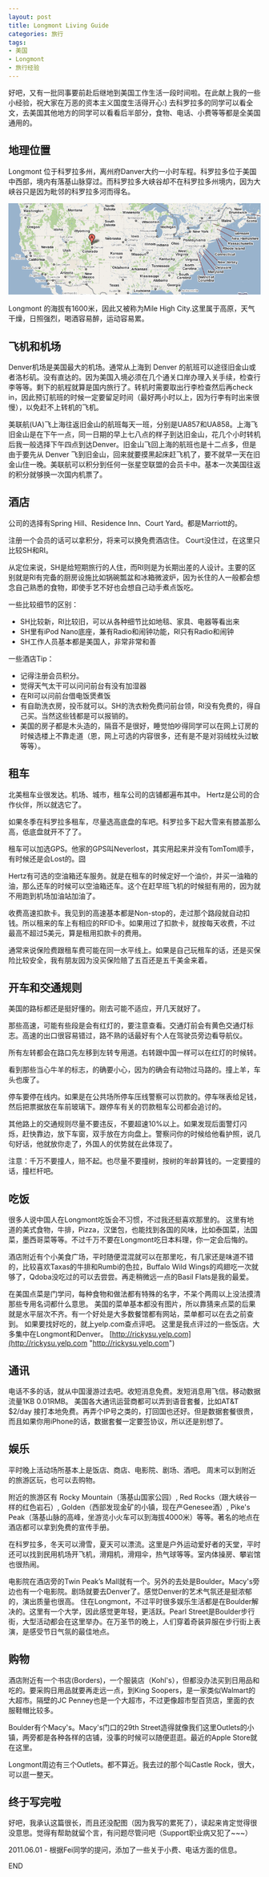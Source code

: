 ```yaml
---
layout: post
title: Longmont Living Guide
categories: 旅行
tags:
- 美国
- Longmont
- 旅行经验
---
```

好吧，又有一批同事要前赴后继地到美国工作生活一段时间啦。在此献上我的一些小经验，祝大家在万恶的资本主义国度生活得开心:) 去科罗拉多的同学可以看全文，去美国其他地方的同学可以看看后半部分，食物、电话、小费等等都是全美国通用的。

## 地理位置

Longmont 位于科罗拉多州，离州府Danver大约一小时车程。科罗拉多位于美国中西部，境内有落基山脉穿过。而科罗拉多大峡谷却不在科罗拉多州境内，因为大峡谷只是因为毗邻的科罗拉多河而得名。

[![](/images/us_longmont.png "us_longmont")](http://blog.rickysu.com/wp-content/uploads/2011/04/us_longmont.png)

Longmont 的海拔有1600米，因此又被称为Mile High City.这里属于高原，天气干燥，日照强烈，喝酒容易醉，运动容易累。

## 飞机和机场

Denver机场是美国最大的机场。通常从上海到 Denver 的航班可以途径旧金山或者洛杉矶。没有直达的。因为美国入境必须在几个通关口岸办理入关手续，检查行李等等。剩下的航程就算是国内旅行了。转机时需要取出行李检查然后再check in，因此预订航班的时候一定要留足时间（最好两小时以上，因为行李有时出来很慢），以免赶不上转机的飞机。

美联航(UA)飞上海往返旧金山的航班每天一班，分别是UA857和UA858。上海飞旧金山是在下午一点，同一日期的早上七八点的样子到达旧金山，花几个小时转机后我一般选择下午四点到达Denver。旧金山飞回上海的航班也是十二点多，但是由于要先从 Denver 飞到旧金山，回来就要摸黑起床赶飞机了，要不就早一天在旧金山住一晚。美联航可以积分到任何一张星空联盟的会员卡中。基本一次美国往返的积分就够换一次国内机票了。

## 酒店

公司的选择有Spring Hill、Residence Inn、Court Yard。都是Marriott的。

注册一个会员的话可以拿积分，将来可以换免费酒店住。 Court没住过，在这里只比较SH和RI。

从定位来说，SH是给短期旅行的人住，而RI则是为长期出差的人设计。主要的区别就是RI有完备的厨房设施比如锅碗瓢盆和冰箱微波炉，因为长住的人一般都会想念自己熟悉的食物，即使手艺不好也会想自己动手煮点饭吃。

一些比较细节的区别：

*   SH比较新，RI比较旧，可以从各种细节比如地毯、家具、电器等看出来
*   SH里有iPod Nano底座，兼有Radio和闹钟功能，RI只有Radio和闹钟
*   SH工作人员基本都是美国人，非常非常和善

一些酒店Tip：

*   记得注册会员积分。
*   觉得天气太干可以问问前台有没有加湿器
*   在RI可以问前台借电饭煲煮饭
*   有自助洗衣房，投币就可以。SH的洗衣粉免费问前台领，RI没有免费的，得自己买。当然这些钱都是可以报销的。
*   美国的房子都是木头造的，隔音不是很好，睡觉怕吵得同学可以在网上订房的时候选楼上不靠走道（恩，网上可选的内容很多，还有是不是对羽绒枕头过敏等等）。

## 租车

北美租车业很发达。机场、城市，租车公司的店铺都遍布其中。 Hertz是公司的合作伙伴，所以就选它了。

如果冬季在科罗拉多租车，尽量选高底盘的车吧。科罗拉多下起大雪来有膝盖那么高，低底盘就开不了了。

租车可以加选GPS。他家的GPS叫Neverlost，其实用起来并没有TomTom顺手，有时候还是会Lost的。囧

Hertz有可选的空油箱还车服务。就是在租车的时候定好一个油价，并买一油箱的油，那么还车的时候可以空油箱还车。这个在赶早班飞机的时候挺有用的，因为就不用跑到机场加油站加油了。

收费高速扣款卡。我见到的高速基本都是Non-stop的，走过那个路段就自动扣钱。所以租来的车上有相应的RFID卡。如果用过了扣款卡，就按每天收费，不过最高不超过5美元，算是租用扣款卡的费用。

通常来说保险费跟租车费可能在同一水平线上。如果是自己玩租车的话，还是买保险比较安全，我有朋友因为没买保险赔了五百还是五千美金来着。

## 开车和交通规则

美国的路标都还是挺好懂的。刚去可能不适应，开几天就好了。

那些高速，可能有些段是会有红灯的，要注意查看。交通灯前会有黄色交通灯标志。高速的出口很容易错过，路不熟的话最好有个人在驾驶员旁边看导航仪。

所有左转都会在路口先左移到左转专用道。右转跟中国一样可以在红灯的时候转。

看到那些当心牛羊的标志，的确要小心，因为的确会有动物过马路的。撞上羊，车头也废了。

停车要停在线内。如果是在公共场所停车压线警察可以罚款的。停车咪表给足钱，然后把票据放在车前玻璃下。跟停车有关的罚款租车公司都会追讨的。

其他路上的交通规则尽量不要违反，不要超速10%以上。如果发现后面警灯闪烁，赶快靠边，放下车窗，双手放在方向盘上。警察问你的时候给他看护照，说几句好话，他就放你走了，外国人的优势就在此体现了。

注意：千万不要撞人，赔不起。也尽量不要撞树，按树的年龄算钱的。一定要撞的话，撞栏杆吧。

## 吃饭

很多人说中国人在Longmont吃饭会不习惯，不过我还挺喜欢那里的。 这里有地道的美式食物，牛排，Pizza，汉堡包，也能找到各国的风味，比如泰国菜，法国菜，墨西哥菜等等。不过千万不要在Longmont吃日本料理，你一定会后悔的。

酒店附近有个小美食广场，平时随便混混就可以在那里吃，有几家还是味道不错的，比较喜欢Taxas的牛排和Rumbi的色拉，Buffalo Wild Wings的鸡翅吃一次就够了，Qdoba没吃过的可以去尝尝。再走稍微远一点的Basil Flats是我的最爱。

在美国点菜是门学问，每种食物和做法都有特殊的名字，不呆个两周以上没法摸清那些专用名词都什么意思。 美国的菜单基本都没有图片，所以靠猜来点菜的后果就是水平层次不齐。有一个好处是大多数餐馆都有网站，菜单都可以在去之前查到。 如果要找好吃的，就上yelp.com查点评吧。 这里是我点评过的一些饭店。大多集中在Longmont和Denver。 [http://rickysu.yelp.com](http://rickysu.yelp.com "http://rickysu.yelp.com")

## 通讯

电话不多的话，就从中国漫游过去吧。收短消息免费。发短消息用飞信。移动数据流量1KB 0.01RMB。 美国各大通讯运营商都可以弄到语音套餐，比如AT&T $2/day 接打本地免费。再弄个IP号之类的，打回国也还好。但是数据套餐很贵，而且如果你用iPhone的话，数据套餐一定要签协议，所以还是别想了。

## 娱乐

平时晚上活动场所基本上是饭店、商店、电影院、剧场、酒吧。 周末可以到附近的旅游区玩，也可以去购物。

附近的旅游区有 Rocky Mountain（落基山国家公园）, Red Rocks（跟大峡谷一样的红色岩石）, Golden（西部发现金矿的小镇，现在产Genesee酒）, Pike's Peak（落基山脉的高峰，坐游览小火车可以到海拔4000米）等等。著名的地点在酒店都可以拿到免费的宣传手册。

在科罗拉多，冬天可以滑雪，夏天可以漂流。这里是户外运动爱好者的天堂，平时还可以找到民用机场开飞机，滑翔机，滑翔伞，热气球等等。室内体操房、攀岩馆也很热闹。

电影院在酒店旁的Twin Peak’s Mall就有一个。另外的去处是Boulder。Macy's旁边也有一个电影院。剧场就要去Denver了。感觉Denver的艺术气氛还是挺浓郁的，演出质量也很高。 住在Longmont，不过平时很多娱乐生活都是在Boulder解决的。这里有一个大学，因此感觉更年轻，更活跃。Pearl Street是Boulder步行街，大型活动都会在这里举办。在万圣节的晚上，人们穿着奇装异服在步行街上表演，是感受节日气氛的最佳地点。

## 购物

酒店附近有一个书店(Borders)，一个服装店（Kohl's），但都没办法买到日用品和吃的。要采购日用品就要再走远一点，到King Soopers，是一家类似Walmart的大超市。隔壁的JC Penney也是一个大超市，不过更像超市型百货店，里面的衣服鞋帽比较多。

Boulder有个Macy's。Macy's门口的29th Street造得就像我们这里Outlets的小镇，两旁都是各种各样的店铺，没事的时候可以随便逛逛。最近的Apple Store就在这里。

Longmont周边有三个Outlets。都不算近。我去过的那个叫Castle Rock，很大，可以逛一整天。

## 终于写完啦

好吧，我承认这篇很长，而且还没配图（因为我写的累死了），读起来肯定觉得很没意思。觉得有帮助就留个言，有问题尽管问吧（Support职业病又犯了~~~）

2011.06.01 - 根据Fei同学的提问，添加了一些关于小费、电话方面的信息。

END